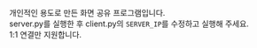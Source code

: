개인적인 용도로 만든 화면 공유 프로그램입니다.  
server.py를 실행한 후 client.py의 `SERVER_IP`를 수정하고 실행해 주세요.  
1:1 연결만 지원합니다.  